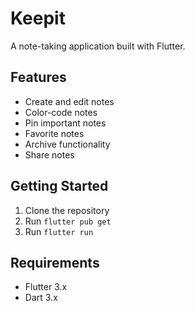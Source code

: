 # Keepit

A note-taking application built with Flutter.

## Features

- Create and edit notes
- Color-code notes
- Pin important notes
- Favorite notes
- Archive functionality
- Share notes

## Getting Started

1. Clone the repository
2. Run `flutter pub get`
3. Run `flutter run`

## Requirements

- Flutter 3.x
- Dart 3.x
